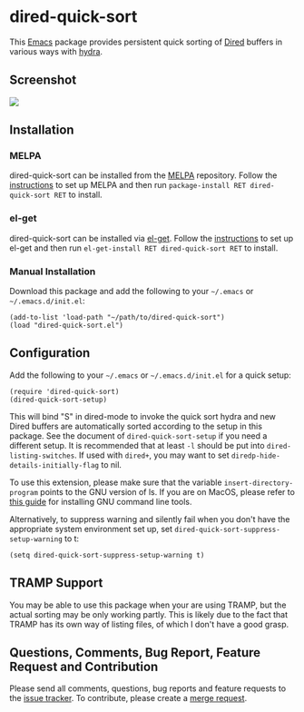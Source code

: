 # dired-quick-sort

This [Emacs][] package provides persistent quick sorting of [Dired][] buffers in various ways with
[hydra][].

## Screenshot

![](https://gitlab.com/xuhdev/dired-quick-sort/raw/master/screenshot.png)

## Installation

### MELPA

dired-quick-sort can be installed from the [MELPA][] repository. Follow the
[instructions](http://melpa.org/#/getting-started) to set up MELPA and then run
`package-install RET dired-quick-sort RET` to install.

### el-get

dired-quick-sort can be installed via [el-get][]. Follow the
[instructions](https://github.com/dimitri/el-get#installation) to set up el-get and then run
`el-get-install RET dired-quick-sort RET` to install.

### Manual Installation

Download this package and add the following to your `~/.emacs` or `~/.emacs.d/init.el`:

    (add-to-list 'load-path "~/path/to/dired-quick-sort")
    (load "dired-quick-sort.el")

## Configuration

Add the following to your `~/.emacs` or `~/.emacs.d/init.el` for a quick setup:

    (require 'dired-quick-sort)
    (dired-quick-sort-setup)

This will bind "S" in dired-mode to invoke the quick sort hydra and new Dired buffers are
automatically sorted according to the setup in this package. See the document of
`dired-quick-sort-setup` if you need a different setup. It is recommended that at least `-l` should
be put into `dired-listing-switches`. If used with `dired+`, you may want to set
`diredp-hide-details-initially-flag` to nil.

To use this extension, please make sure that the variable `insert-directory-program` points to the
GNU version of ls. If you are on MacOS, please refer to
[this guide](https://www.topbug.net/blog/2013/04/14/install-and-use-gnu-command-line-tools-in-mac-os-x/)
for installing GNU command line tools.

Alternatively, to suppress warning and silently fail when you don't have the appropriate system
environment set up, set `dired-quick-sort-suppress-setup-warning` to t:

    (setq dired-quick-sort-suppress-setup-warning t)

## TRAMP Support

You may be able to use this package when your are using TRAMP, but the actual sorting may be only
working partly. This is likely due to the fact that TRAMP has its own way of listing files, of which
I don't have a good grasp.

## Questions, Comments, Bug Report, Feature Request and Contribution

Please send all comments, questions, bug reports and feature requests to the
[issue tracker](https://gitlab.com/xuhdev/dired-quick-sort/issues). To contribute, please create a
[merge request](https://gitlab.com/xuhdev/dired-quick-sort/merge_requests).


[Emacs]: https://www.gnu.org/software/emacs/
[Dired]: https://www.gnu.org/software/emacs/manual/html_node/emacs/Dired.html
[MELPA]: http://melpa.org/#/dired-quick-sort
[el-get]: http://tapoueh.org/emacs/el-get.html
[hydra]: https://github.com/abo-abo/hydra
